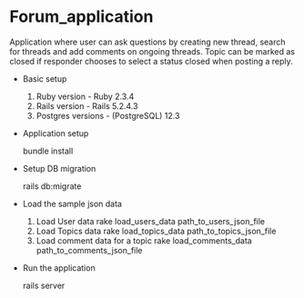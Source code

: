 # Forum_application
  Application where user can ask questions by creating new thread, search for threads and add comments on ongoing threads.
  Topic can be marked as closed if responder chooses to select a status closed when posting a reply.

* Basic setup
  1. Ruby version - Ruby 2.3.4
  2. Rails version - Rails 5.2.4.3
  3. Postgres versions - (PostgreSQL) 12.3
  
* Application setup

   bundle install
 
* Setup DB migration

  rails db:migrate

* Load the sample json data
  1. Load User data 
     rake load_users_data path_to_users_json_file
  2. Load Topics data
     rake load_topics_data path_to_topics_json_file
  3. Load comment data for a topic
     rake load_comments_data path_to_comments_json_file

* Run the application

  rails server
